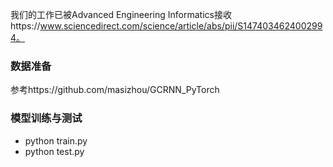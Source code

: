 我们的工作已被Advanced Engineering Informatics接收https://www.sciencedirect.com/science/article/abs/pii/S1474034624002994。
### 数据准备
参考https://github.com/masizhou/GCRNN_PyTorch
### 模型训练与测试
- python train.py
- python test.py
















